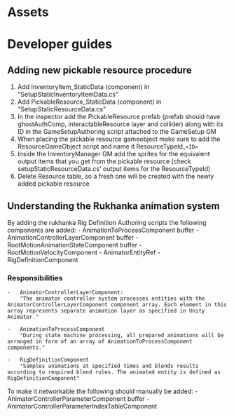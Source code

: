 # Assets

# Developer guides

## Adding new pickable resource procedure

1. Add InventoryItem_StaticData (component) in "SetupStaticInventoryItemData.cs"
2. Add PickableResource_StaticData (component) in "SetupStaticResourceData.cs"
3. In the inspector add the PickableResource prefab (prefab should have ghostAuthComp, interactableResource layer and collider) along with its ID in the GameSetupAuthoring script attached to the GameSetup GM
4. When placing the pickable resource gameobject make sure to add the ResourceGameObject script and name it ResourceTypeId_`<ID>`
5. Inside the InventoryManager GM add the sprites for the equivalent output items that you get from the pickable resource (check setupStaticResourceData.cs' output items for the ResourceTypeId)
6. Delete Resource table, so a fresh one will be created with the newly added pickable resource

## Understanding the Rukhanka animation system
By adding the rukhanka Rig Definition Authoring scripts the following components are added:
    -   AnimationToProcessComponent buffer
    -   AnimationControllerLayerComponent buffer
    -   RootMotionAnimationStateComponent buffer
    -   RootMotionVelocityComponent
    -   AnimatorEntityRef
    -   RigDefinitionComponent

### Responsibilities
    -   AnimatorControllerLayerComponent:
        "The animator controller system processes entities with the AnimatorControllerLayerComponent component array. Each element in this array represents separate animation layer as specified in Unity Animator."

    -   AnimationToProcessComponent
        "During state machine processing, all prepared animations will be arranged in form of an array of AnimationToProcessComponent components."
    
    -   RigDefinitionComponent
        "Samples animations at specified times and blends results according to required blend rules. The animated entity is defined as RigDefinitionComponent"


To make it networkable the following should manually be added:
    - AnimatorControllerParameterComponent buffer
    - AnimatorControllerParameterIndexTableComponent

